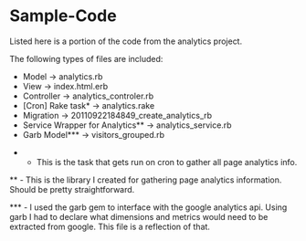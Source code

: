 Sample-Code
===========
Listed here is a portion of the code from the analytics project.

The following types of files are included:

- Model -> analytics.rb
- View -> index.html.erb
- Controller -> analytics_controler.rb
- [Cron] Rake task* -> analytics.rake
- Migration -> 20110922184849_create_analytics_rb
- Service Wrapper for Analytics** -> analytics_service.rb
- Garb Model*** -> visitors_grouped.rb

* - This is the task that gets run on cron to gather all page analytics info.

** - This is the library I created for gathering page analytics information. Should be pretty straightforward.

*** - I used the garb gem to interface with the google analytics api. Using garb I had to declare what dimensions and metrics
would need to be extracted from google. This file is a reflection of that.